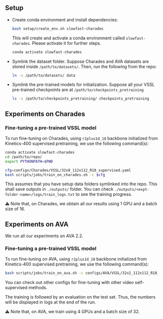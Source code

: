 

## Setup

* Create conda environment and install dependencies:
    ```sh
    bash setup/create_env.sh slowfast-charades
    ```
    This will create and activate a conda environment called `slowfast-charades`.
    Please activate it for further steps.
    ```sh
    conda activate slowfast-charades
    ```
* Symlink the dataset folder. Suppose Charades and AVA datasets are stored inside `/path/to/datasets/`. Then, run the following from the repo:
    ```sh
    ln -s /path/to/datasets/ data
    ```
* Symlink the pre-trained models for initialization. Suppose all your VSSL pre-trained checkpoints are at `/path/to/checkpoints_pretraining`
    ```sh
    ls -s /path/to/checkpoints_pretraining/ checkpoints_pretraining
    ```


## Experiments on Charades

### Fine-tuning a pre-trained VSSL model

To run fine-tuning on Charades, using `r2plus1d_18` backbone initialized from Kinetics-400 supervised pretraining, we use the following command(s):
```sh
conda activate slowfast-charades
cd /path/to/repo/
export PYTHONPATH=$PWD

cfg=configs/Charades/VSSL/32x8_112x112_R18_supervised.yaml
bash scripts/jobs/train_on_charades.sh -c $cfg
```
This assumes that you have setup data folders symlinked into the repo. This shall save outputs in `./outputs/` folder. You can check `./outputs/<expt-folder-name>/logs/train_logs.txt` to see the training progress.

:warning: Note that, on Charades, we obtain all our results using 1 GPU and a batch size of 16.


## Experiments on AVA

We run all our experiments on AVA 2.2.

### Fine-tuning a pre-trained VSSL model

To run fine-tuning on AVA, using `r2plus1d_18` backbone initialized from Kinetics-400 supervised pretraining, we use the following command(s):
```sh
bash scripts/jobs/train_on_ava.sh -c configs/AVA/VSSL/32x2_112x112_R18_v2.2_supervised.yaml
```

You can check out other configs for fine-tuning with other video self-supervised methods.

The training is followed by an evaluation on the test set. Thus, the numbers will be displayed in logs at the end of the run.

:warning: Note that, on AVA, we train using 4 GPUs and a batch size of 32.